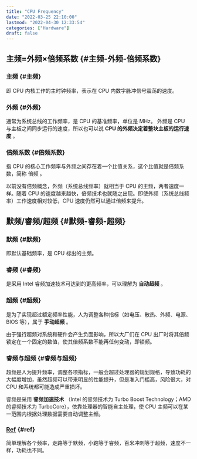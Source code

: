 ```yaml
---
title: "CPU Frequency"
date: "2022-03-25 22:10:00"
lastmod: "2022-04-30 12:33:54"
categories: ["Hardware"]
draft: false
---
```


## 主频=外频×倍频系数 {#主频-外频-倍频系数}


### 主频 {#主频}

即 CPU 内核工作的主时钟频率，表示在 CPU 内数字脉冲信号震荡的速度。


### 外频 {#外频}

通常为系统总线的工作频率，是 CPU 的基准频率，单位是 MHz。
外频是 CPU 与主板之间同步运行的速度，所以也可以说  **CPU 的外频决定着整块主板的运行速度** 。


### 倍频系数 {#倍频系数}

指 CPU 的核心工作频率与外频之间存在着一个比值关系，这个比值就是倍频系数，简称 倍频 。

以前没有倍频概念，外频（系统总线频率）就相当于 CPU 的主频，两者速度一样。随着 CPU 的速度越来越快，倍频技术也就随之出现。即使外频（系统总线频率）工作速度相对较低，CPU 速度仍然可以通过倍频来提升。


## 默频/睿频/超频 {#默频-睿频-超频}


### 默频 {#默频}

即默认基础频率，是 CPU 标出的主频。


### 睿频 {#睿频}

是采用 Intel 睿频加速技术可达到的更高频率，可以理解为 **自动超频** 。


### 超频 {#超频}

是为了实现超过额定频率性能，人为调整各种指标（如电压、散热、外频、电源、BIOS 等），属于 **手动超频** 。

由于强行超频对系统和硬件会产生负面影响，所以大厂们在 CPU 出厂时将其倍频锁定在一个固定的数值，使其倍频系数不能再任何变动，即锁频。


### 睿频与超频 {#睿频与超频}

超频是人为提升频率，调整各项指标，一般会超过处理器的规划规格，导致功耗的大幅度增加，虽然超频可以带来明显的性能提升，但是准入门槛高，风险很大，对 CPU 和系统都可能造成严重损坏。

睿频是采用 **睿频加速技术** （Intel 的睿频技术为 Turbo Boost Technology；AMD 的睿频技术为 TurboCore），依靠处理器的智能自主处理，使 CPU 主频可以在某一范围内根据处理数据需要自动调整主频。


### [Ref](https://new.qq.com/omn/20191101/20191101A0CUWZ00.html) {#ref}

简单理解各个频率，走路等于默频，小跑等于睿频，百米冲刺等于超频，速度不一样，功耗也不同。